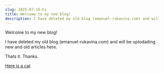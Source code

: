 ```yaml
---
slug: 2025-07-16-hi
title: Welcome to my new blog!
description: I have deleted my old blog (emanuel-rukavina.com) and will be uplodading new and old articles here.
---
```


Welcome to my new blog!

<!-- truncate -->

I have deleted my old blog (emanuel-rukavina.com) and will be uplodading new and old articles here.

Thats it. Thanks.

[Here is a cat](cat.jpeg)